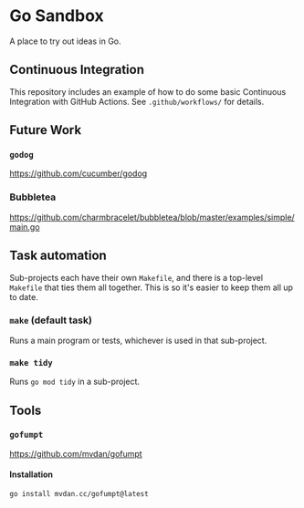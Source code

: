 # Go Sandbox

A place to try out ideas in Go.

## Continuous Integration

This repository includes an example of how to do some basic Continuous Integration with GitHub
Actions.  See `.github/workflows/` for details.

## Future Work

### `godog`

<https://github.com/cucumber/godog>

### Bubbletea

<https://github.com/charmbracelet/bubbletea/blob/master/examples/simple/main.go>

## Task automation

Sub-projects each have their own `Makefile`, and there is a top-level `Makefile` that ties them all
together.  This is so it's easier to keep them all up to date.

### `make` (default task)

Runs a main program or tests, whichever is used in that sub-project.

### `make tidy`

Runs `go mod tidy` in a sub-project.

## Tools

### `gofumpt`

<https://github.com/mvdan/gofumpt>

#### Installation

```sh
go install mvdan.cc/gofumpt@latest
```
